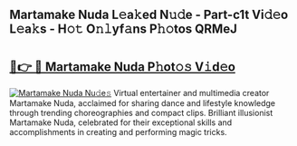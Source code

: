 ## Martamake Nuda L𝚎a𝚔ed N𝚞𝚍e - Part-c1t Vi𝚍𝚎o L𝚎a𝚔s - H𝚘𝚝 O𝚗𝚕yf𝚊ns P𝚑𝚘tos QRMeJ

# <h2><a href="http://kfay8u.oniu.top/?m=Martamake+Nuda">🔗👉 🔴 Martamake Nuda P𝚑ot𝚘𝚜 V𝚒d𝚎o</a></h2>

[![Martamake Nuda Nu𝚍e𝚜](https://i.imgur.com/0qMVB7G.gif)](http://kfay8u.oniu.top/?m=Martamake+Nuda)
Virtual entertainer and multimedia creator Martamake Nuda, acclaimed for sharing dance and lifestyle knowledge through trending choreographies and compact clips. Brilliant illusionist Martamake Nuda, celebrated for their exceptional skills and accomplishments in creating and performing magic tricks.  
